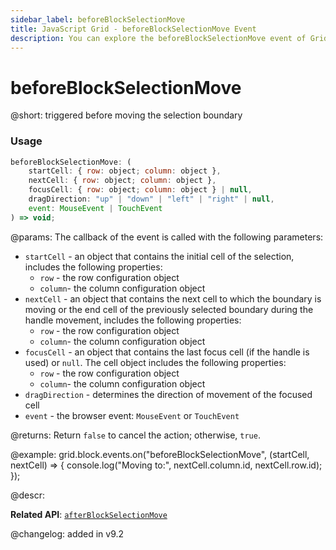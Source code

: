 ```yaml
---
sidebar_label: beforeBlockSelectionMove
title: JavaScript Grid - beforeBlockSelectionMove Event 
description: You can explore the beforeBlockSelectionMove event of Grid block selection in the documentation of the DHTMLX JavaScript UI library. Browse developer guides and API reference, try out code examples and live demos, and download a free 30-day evaluation version of DHTMLX Suite.
---
```


# beforeBlockSelectionMove

@short: triggered before moving the selection boundary

### Usage

~~~jsx
beforeBlockSelectionMove: (
    startCell: { row: object; column: object },
    nextCell: { row: object; column: object },
    focusCell: { row: object; column: object } | null,
    dragDirection: "up" | "down" | "left" | "right" | null,
    event: MouseEvent | TouchEvent
) => void;
~~~

@params:
The callback of the event is called with the following parameters:

- `startCell` - an object that contains the initial cell of the selection, includes the following properties: 
    - `row` - the row configuration object 
    - `column`- the column configuration object 
- `nextCell` - an object that contains the next cell to which the boundary is moving or the end cell of the previously selected boundary during the handle movement, includes the following properties: 
    - `row` - the row configuration object 
    - `column`- the column configuration object 
- `focusCell` - an object that contains the last focus cell (if the handle is used) or `null`. The cell object includes the following properties: 
    - `row` - the row configuration object 
    - `column`- the column configuration object 
- `dragDirection` - determines the direction of movement of the focused cell
- `event` - the browser event: `MouseEvent` or `TouchEvent`

@returns:
Return `false` to cancel the action; otherwise, `true`.

@example:
grid.block.events.on("beforeBlockSelectionMove", (startCell, nextCell) => {
    console.log("Moving to:", nextCell.column.id, nextCell.row.id);
});

@descr:

**Related API**: [`afterBlockSelectionMove`](grid/api/blockselection/afterblockselectionmove_event.md)

@changelog:
added in v9.2